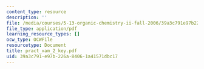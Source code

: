 ```yaml
---
content_type: resource
description: ''
file: /media/courses/5-13-organic-chemistry-ii-fall-2006/39a3c791e97b226a84061a41571dbc17_pract_xam_2_key.pdf
file_type: application/pdf
learning_resource_types: []
ocw_type: OCWFile
resourcetype: Document
title: pract_xam_2_key.pdf
uid: 39a3c791-e97b-226a-8406-1a41571dbc17
---
```

